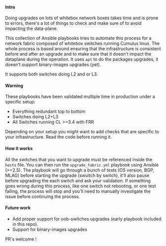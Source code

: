 #### Intro

Doing upgrades on lots of whitebox network boxes takes time and is prone to
errors, there's a lot of things to check and make sure of to avoid impacting
the data-plane.

This collection of Ansible playbooks tries to automate this process for a network
fabric composed of whitebox switches running Cumulus linux. The whole process is
based around ensuring that the infrastructure is consistent before and after an
upgrade and to make sure that it doesn't impact the dataplane during the operation.
It uses `apt` to do the packages upgrades, it doesn't support binary-images upgrades
(yet).

It supports both switches doing L2 and or L3.

#### Warning

These playbooks have been validated multiple time in production under a specific
setup:

  * Everything redundant top to bottom
  * Switches doing L2+L3
  * All Switches running CL >=3.4 with FRR

Depending on your setup you might want to add checks that are specific to your
infrastructure. Read the code before running it.

#### How it works

All the switches that you want to upgrade must be referenced inside the `hosts`
file. You can then run the `upgrade_fabric.yml` playbook using Ansible (>=2.5).
The playbook will go through a bunch of tests (OS version, BGP, MLAG) before
starting the upgrade (swuitch by switch), it'll also pause before upgrading the
each switch and ask your validation. If something goes wrong during this process,
like one switch not rebooting, or one test failing, the process will stop and
you'll need to manually investigate the issue before continuing the process.

#### Future work

* Add proper support for oob-switches upgrades (early playbook included in this
  repo).
* Support for binary-images upgrades

PR's welcome !
